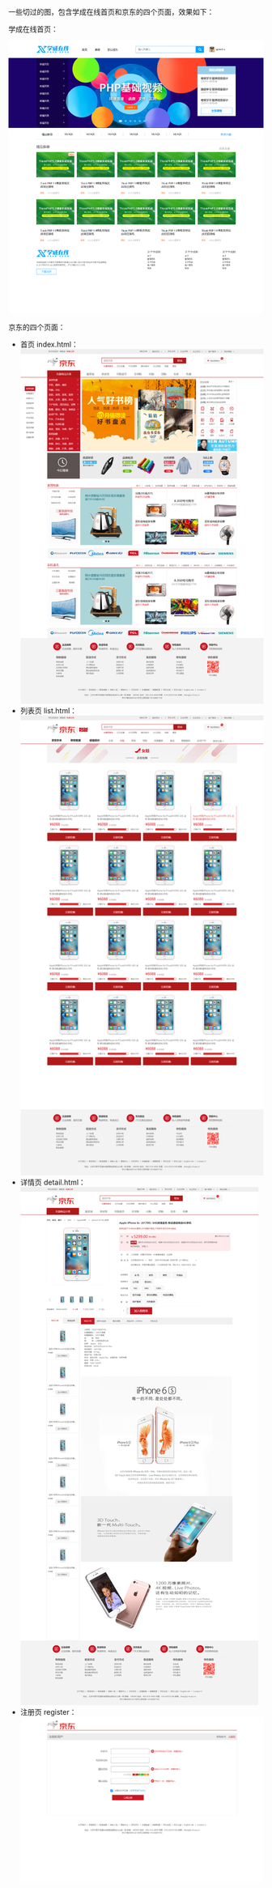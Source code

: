 一些切过的图，包含学成在线首页和京东的四个页面，效果如下：

学成在线首页：

![study-index](.\imgs\study-index.png)

京东的四个页面：

* 首页 index.html：
    ![jd-index](.\imgs\jd-index.png)
* 列表页 list.html：
    ![jd-list](.\imgs\jd-list.png)
* 详情页 detail.html：
    ![jd-detail](.\imgs\jd-detail.png)
* 注册页 register：
    ![jd-register](.\imgs\jd-register.png)

